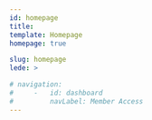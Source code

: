 ```yaml
---
id: homepage
title:
template: Homepage
homepage: true

slug: homepage
lede: >

# navigation:
#     -   id: dashboard
#         navLabel: Member Access
---
```

